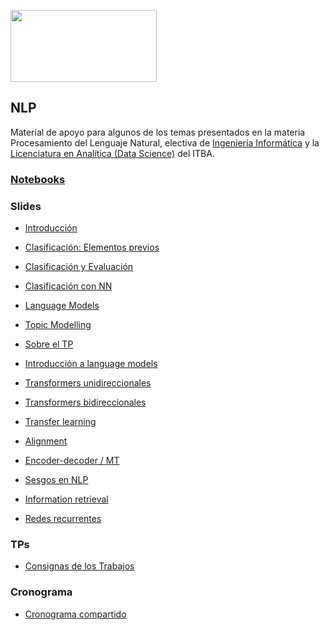 <a href="url"><img src="https://www.itba.edu.ar/wp-content/uploads/2020/03/Marca-ITBA-Color-ALTA.png" height="115" width="234" ></a>

## NLP
Material de apoyo para algunos de los temas presentados en la materia Procesamiento del Lenguaje Natural, electiva de [Ingeniería Informática](https://www.itba.edu.ar/grado/ingenieria-informatica/) y la [Licenciatura en Analítica (Data Science)](https://www.itba.edu.ar/grado/analitica-empresarial-y-social) del ITBA.

### [Notebooks](notebooks)

### Slides
* [Introducción](https://drive.google.com/file/d/1uEXeTQf2-EJfsoZFMlckp1rwWoPX_Tot/view?usp=sharing)
* [Clasificación: Elementos previos](https://docs.google.com/presentation/d/1mTKNuLn3Yf15bXLGRJUcFliFTaAegrhQ1iRRQnnuhBc/edit?usp=sharing)
* [Clasificación y Evaluación](https://docs.google.com/presentation/d/1tqJ_LqQLmSWZFG1XCoSaZCCqHRNc4tfYvqRNvqPrsNY/edit?usp=sharing)
* [Clasificación con NN](https://docs.google.com/presentation/d/1D3a6ElJh7dAM8yof6TBR0ydqpI7eQYKaf791aHolBRs/edit?usp=sharing)
* [Language Models](https://docs.google.com/presentation/d/1mlLOuUmNuMGRDf2r8QDFLxyAadfsfPdpFaA9lEcRCJ8/edit?usp=sharing)
* [Topic Modelling](https://docs.google.com/presentation/d/1r4fkHTYQouJbKXlfN43hoF3KLDRZymwu4lKn9Pi7-64/edit?usp=sharing)
* [Sobre el TP](https://drive.google.com/file/d/1bFH0hRDFckZl3nbGAkep1zVIi4ZtdIG-/view?usp=sharing)
* [Introducción a language models](https://drive.google.com/file/d/1fxaBttbVWgnkq5jdk0pFfETdm34m3FJw/view?usp=share_link)
* [Transformers unidireccionales](https://drive.google.com/file/d/1Rsm274uXXPksACOcHpMshiWM01guU44o/view?usp=sharing)
* [Transformers bidireccionales](https://drive.google.com/file/d/1BR1_0sVj1TEpgJ_RRq8_Ame0PE-lMlZ8/view?usp=sharing)
* [Transfer learning](https://drive.google.com/file/d/19e4IbM5-pA_RZ8EZaPJs6JAcT7gSeUVV/view?usp=sharing)
* [Alignment](https://drive.google.com/file/d/1xbUL3liUzz92MZxucQtVVscnWmgY59a-/view?usp=sharing)
* [Encoder-decoder / MT](https://drive.google.com/file/d/1JwQQ0QHVhcT2rkysmNM4tj02VTyeWI22/view?usp=sharing)

* [Sesgos en NLP](https://drive.google.com/file/d/1CXiowF5pspKQXlP8DAHv0n52IbAovaKo/view?usp=sharing)
* [Information retrieval](https://drive.google.com/file/d/17DXi_FAAzzsNkfP6CisOds9E3uLTFiNP/view?usp=sharing)
* [Redes recurrentes](https://drive.google.com/file/d/1S_rKUV8ZZl6M-El0GRs8INACvnT3G0QU/view?usp=share_link)

### TPs
* [Consignas de los Trabajos](https://docs.google.com/document/d/1RRTyaD52oTz0GVo9SycxHaN3HTMUpBDER5I8ZHkdGm8/edit?usp=sharing)

### Cronograma
* [Cronograma compartido](https://docs.google.com/spreadsheets/d/1dRlgQVkA7ft0wbawab6k5XTLa3K1voJE/edit?gid=1852164345#gid=1852164345)
